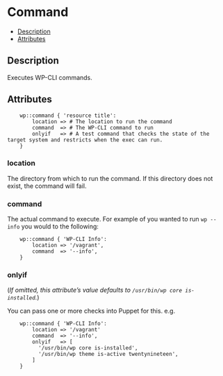 # Command

* [Description](/classes/command.html#description)
* [Attributes](/classes/command.html#attributes)

## Description

Executes WP-CLI commands.

## Attributes
``` puppet
	wp::command { 'resource title':
		location => # The location to run the command
		command  => # The WP-CLI command to run
		onlyif   => # A test command that checks the state of the target system and restricts when the exec can run.
	}
```

### location

The directory from which to run the command. If this directory does not exist, the command will fail.

### command

The actual command to execute. For example of you wanted to run `wp --info` you would to the following:
```puppet
    wp::command { 'WP-CLI Info':
        location => '/vagrant',
        command  => '--info',
    }
```

### onlyif

(*If omitted, this attribute’s value defaults to `/usr/bin/wp core is-installed`.*)

You can pass one or more checks into Puppet for this. e.g.

```puppet
    wp::command { 'WP-CLI Info':
        location => '/vagrant'
        command  => '--info',
        onlyif   => [
          '/usr/bin/wp core is-installed',
          '/usr/bin/wp theme is-active twentynineteen',
        ]
    }
```
